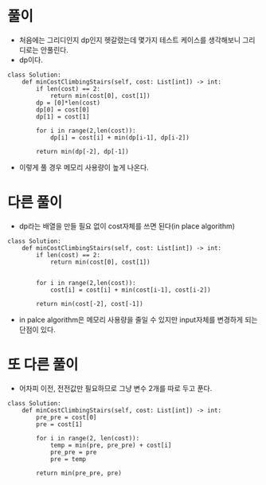 
# 풀이
- 처음에는 그리디인지 dp인지 헷갈렸는데 몇가지 테스트 케이스를 생각해보니 그리디로는 안풀린다.
- dp이다. 
```python3
class Solution:
    def minCostClimbingStairs(self, cost: List[int]) -> int:
        if len(cost) == 2:
            return min(cost[0], cost[1])
        dp = [0]*len(cost)
        dp[0] = cost[0]
        dp[1] = cost[1]
        
        for i in range(2,len(cost)):
            dp[i] = cost[i] + min(dp[i-1], dp[i-2])
        
        return min(dp[-2], dp[-1])
```
- 이렇게 풀 경우 메모리 사용량이 높게 나온다.
# 다른 풀이
- dp라는 배열을 만들 필요 없이 cost자체를 쓰면 된다(in place algorithm)
```python3
class Solution:
    def minCostClimbingStairs(self, cost: List[int]) -> int:
        if len(cost) == 2:
            return min(cost[0], cost[1])
        
        
        for i in range(2,len(cost)):
            cost[i] = cost[i] + min(cost[i-1], cost[i-2])
        
        return min(cost[-2], cost[-1])
```
- in palce algorithm은 메모리 사용량을 줄일 수 있지만 input자체를 변경하게 되는 단점이 있다.

# 또 다른 풀이
- 어차피 이전, 전전값만 필요하므로 그냥 변수 2개를 따로 두고 푼다.
```python3
class Solution:
    def minCostClimbingStairs(self, cost: List[int]) -> int:
        pre_pre = cost[0]
        pre = cost[1]
        
        for i in range(2, len(cost)):
            temp = min(pre, pre_pre) + cost[i]
            pre_pre = pre
            pre = temp
        
        return min(pre_pre, pre)
```

